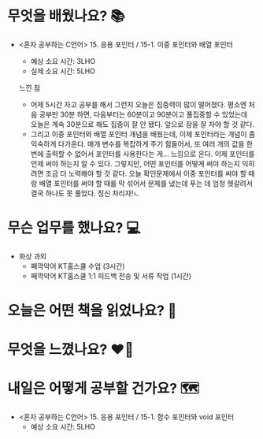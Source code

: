 # 무엇을 배웠나요? 📚
- <혼자 공부하는 C언어> 15. 응용 포인터 / 15-1. 이중 포인터와 배열 포인터
    - 예상 소요 시간: 3LHO
    - 실제 소요 시간: 5LHO
    
    느낀 점
    - 어제 5시간 자고 공부를 해서 그런지 오늘은 집중력이 많이 떨어졌다. 평소엔 처음 공부만 30분 하면, 다음부터는 60분이고 90분이고 풀집중할 수 있었는데 오늘은 계속 30분으로 해도 집중이 잘 안 됐다. 앞으로 잠을 잘 자야 할 것 같다.
    - 그리고 이중 포인터와 배열 포인터 개념을 배웠는데, 이제 포인터라는 개념이 좀 익숙하게 다가온다. 매개 변수를 복잡하게 주기 힘들어서, 또 여러 개의 값을 한 번에 출력할 수 없어서 포인터를 사용한다는 게... 느낌으로 온다. 이제 포인터를 언제 써야 하는지 알 수 있다. 그렇지만, 어떤 포인터를 어떻게 써야 하는지 익히려면 조금 더 노력해야 할 것 같다. 오늘 확인문제에서 이중 포인터를 써야 할 때랑 배열 포인터를 써야 할 때를 막 섞어서 문제를 냈는데 푸는 데 엄청 헷갈려서 결국 하나도 못 풀었다. 정신 차리자!ㄴ

# 무슨 업무를 했나요? 💻
- 화상 과외
    - 째깍악어 KT홈스쿨 수업 (3시간)
    - 째깍악어 KT홈스쿨 1:1 피드백 전송 및 서류 작업 (1시간)

# 오늘은 어떤 책을 읽었나요? 📖

# 무엇을 느꼈나요? ❤️‍🔥

# 내일은 어떻게 공부할 건가요? 🗺
- <혼자 공부하는 C언어> 15. 응용 포인터 / 15-1. 함수 포인터와 void 포인터
    - 예상 소요 시간: 5LHO